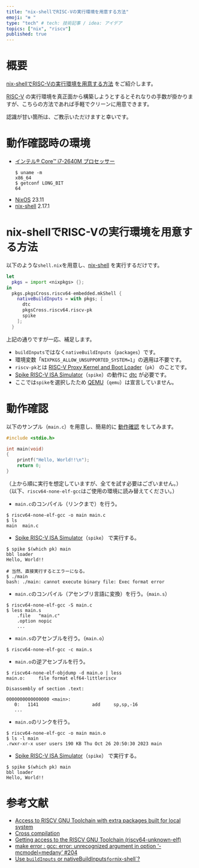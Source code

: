 ```yaml
---
title: "nix-shellでRISC-Vの実行環境を用意する方法"
emoji: "❄️ "
type: "tech" # tech: 技術記事 / idea: アイデア
topics: ["nix", "riscv"]
published: true
---
```

# 概要
[nix-shellでRISC-Vの実行環境を用意する方法](#nix-shellでrisc-vの実行環境を用意する方法) をご紹介します。  

[RISC-V](https://riscv.org/) の実行環境を真正面から構築しようとするとそれなりの手数が掛かりますが、こちらの方法であれば手軽でクリーンに用意できます。   

認識が甘い箇所は、ご教示いただけますと幸いです。

# 動作確認時の環境
- [インテル® Core™ i7-2640M プロセッサー](https://www.intel.co.jp/content/www/jp/ja/products/sku/53464/intel-core-i72640m-processor-4m-cache-up-to-3-50-ghz/specifications.html)
  ```shell
  $ uname -m
  x86_64
  $ getconf LONG_BIT
  64
  ```
- [NixOS](https://nixos.org/) 23.11
- [nix-shell](https://nixos.org/manual/nix/stable/command-ref/nix-shell) 2.17.1

# nix-shellでRISC-Vの実行環境を用意する方法
以下のような`shell.nix`を用意し、[nix-shell](https://nixos.org/manual/nix/stable/command-ref/nix-shell) を実行するだけです。
```nix
let
  pkgs = import <nixpkgs> {};
in
  pkgs.pkgsCross.riscv64-embedded.mkShell {
    nativeBuildInputs = with pkgs; [
      dtc
      pkgsCross.riscv64.riscv-pk
      spike
    ];
  }
```

上記の通りですが一応、補足します。
- `buildInputs`ではなく`nativeBuildInputs`（`packages`）です。
- 環境変数「`NIXPKGS_ALLOW_UNSUPPORTED_SYSTEM=1`」の適用は不要です。
- `riscv-pk`とは [RISC-V Proxy Kernel and Boot Loader](https://github.com/riscv-software-src/riscv-pk)（`pk`） のことです。
- [Spike RISC-V ISA Simulator](https://github.com/riscv-software-src/riscv-isa-sim)（`spike`）の動作に [dtc](https://git.kernel.org/pub/scm/utils/dtc/dtc.git) が必要です。
- ここでは`spike`を選択したため [QEMU](https://www.qemu.org/)（`qemu`）は宣言していません。

# 動作確認
以下のサンプル（`main.c`）を用意し、簡易的に [動作確認](#動作確認) をしてみます。
```c
#include <stdio.h>

int main(void)
{
    printf("Hello, World!!\n");
    return 0;
}
```

（上から順に実行を想定していますが、全てを試す必要はございません。）  
（以下、`riscv64-none-elf-gcc`はご使用の環境に読み替えてください。）

- `main.c`のコンパイル（リンクまで）を行う。
```shell
$ riscv64-none-elf-gcc -o main main.c
$ ls
main  main.c
```

- [Spike RISC-V ISA Simulator](https://github.com/riscv-software-src/riscv-isa-sim)（`spike`） で実行する。
```shell
$ spike $(which pk) main
bbl loader
Hello, World!!

# 当然、直接実行するとエラーになる。
$ ./main
bash: ./main: cannot execute binary file: Exec format error
```

- `main.c`のコンパイル（アセンブリ言語に変換）を行う。（`main.s`）
```shell
$ riscv64-none-elf-gcc -S main.c
$ less main.s
    .file   "main.c"
    .option nopic
    ...
```

- `main.s`のアセンブルを行う。（`main.o`）
```shell
$ riscv64-none-elf-gcc -c main.s
```

- `main.o`の逆アセンブルを行う。
```shell
$ riscv64-none-elf-objdump -d main.o | less
main.o:     file format elf64-littleriscv

Disassembly of section .text:

0000000000000000 <main>:
   0:   1141                    add     sp,sp,-16
   ...
```

- `main.o`のリンクを行う。
```shell
$ riscv64-none-elf-gcc -o main main.o
$ ls -l main
.rwxr-xr-x user users 190 KB Thu Oct 26 20:50:30 2023 main
```

- [Spike RISC-V ISA Simulator](https://github.com/riscv-software-src/riscv-isa-sim)（`spike`） で実行する。
```shell
$ spike $(which pk) main
bbl loader
Hello, World!!
```

# 参考文献
- [Access to RISCV GNU Toolchain with extra packages built for local system](https://discourse.nixos.org/t/access-to-riscv-gnu-toolchain-with-extra-packages-built-for-local-system/18415)
- [Cross compilation](https://nix.dev/tutorials/cross-compilation)
- [Getting access to the RISCV GNU Toolchain (riscv64-unknown-elf)](https://discourse.nixos.org/t/getting-access-to-the-riscv-gnu-toolchain-riscv64-unknown-elf/16022)
- [make error : gcc: error: unrecognized argument in option ‘-mcmodel=medany’ #204](https://github.com/riscv-software-src/riscv-pk/issues/204)
- [Use `buildInputs` or nativeBuildInputs` for `nix-shell`?](https://discourse.nixos.org/t/use-buildinputs-or-nativebuildinputs-for-nix-shell/8464)
